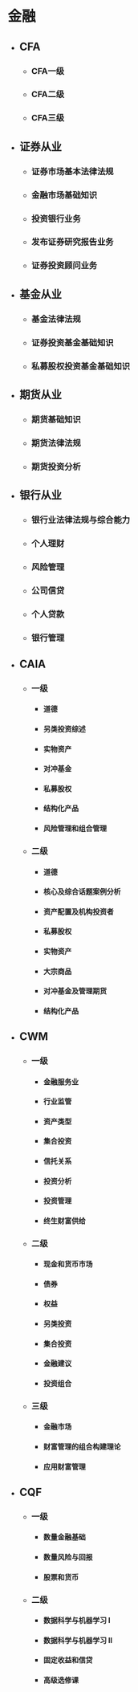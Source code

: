 # 金融
* ## CFA
    * ### CFA一级
    * ### CFA二级
    * ### CFA三级
* ## 证券从业
    * ### 证券市场基本法律法规
    * ### 金融市场基础知识
    * ### 投资银行业务
    * ### 发布证券研究报告业务
    * ### 证券投资顾问业务
* ## 基金从业
    * ### 基金法律法规
    * ### 证券投资基金基础知识
    * ### 私募股权投资基金基础知识
* ## 期货从业
    * ### 期货基础知识
    * ### 期货法律法规
    * ### 期货投资分析
* ## 银行从业
    * ### 银行业法律法规与综合能力
    * ### 个人理财
    * ### 风险管理
    * ### 公司信贷
    * ### 个人贷款
    * ### 银行管理
* ## CAIA
    * ### 一级
        * #### 道德
        * #### 另类投资综述
        * #### 实物资产
        * #### 对冲基金
        * #### 私募股权
        * #### 结构化产品
        * #### 风险管理和组合管理
    * ### 二级
        * #### 道德
        * #### 核心及综合话题案例分析
        * #### 资产配置及机构投资者
        * #### 私募股权
        * #### 实物资产
        * #### 大宗商品
        * #### 对冲基金及管理期货
        * #### 结构化产品
* ## CWM
    * ### 一级
        * #### 金融服务业
        * #### 行业监管     
        * #### 资产类型
        * #### 集合投资
        * #### 信托关系
        * #### 投资分析
        * #### 投资管理
        * #### 终生财富供给
    * ### 二级
        * #### 现金和货币市场
        * #### 债券
        * #### 权益
        * #### 另类投资
        * #### 集合投资
        * #### 金融建议
        * #### 投资组合
    * ### 三级
        * #### 金融市场
        * #### 财富管理的组合构建理论
        * #### 应用财富管理
* ## CQF
    * ### 一级
        * #### 数量金融基础
        * #### 数量风险与回报 
        * #### 股票和货币
    * ### 二级
        * #### 数据科学与机器学习 I
        * #### 数据科学与机器学习 II
        * #### 固定收益和信贷
        * #### 高级选修课
